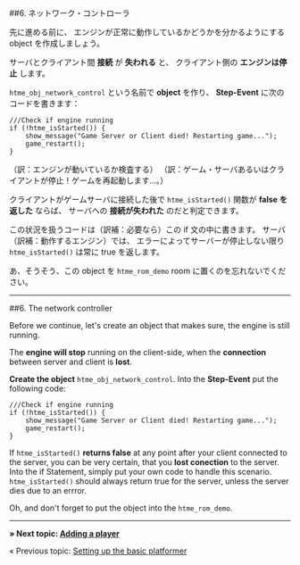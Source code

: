##6. ネットワーク・コントローラ

先に進める前に、
エンジンが正常に動作しているかどうかを分かるようにする object を作成しましょう。

サーバとクライアント間 **接続** が **失われる** と、
クライアント側の **エンジンは停止** します。


``htme_obj_network_control`` という名前で **object** を作り、
**Step-Event** に次のコードを書きます：

```
///Check if engine running
if (!htme_isStarted()) {
    show_message("Game Server or Client died! Restarting game...");
    game_restart();
}
```

（訳：エンジンが動いているか検査する）
（訳：ゲーム・サーバあるいはクライアントが停止！ゲームを再起動します...。）


クライアントがゲームサーバに接続した後で
``htme_isStarted()`` 関数が **false を返した** ならば、
サーバへの **接続が失われた** のだと判定できます。

この状況を扱うコードは（訳補：必要なら）この if 文の中に書きます。
サーバ（訳補：動作するエンジン）では、
エラーによってサーバーが停止しない限り ``htme_isStarted()`` は常に true を返します。

あ、そうそう、この object を ``htme_rom_demo`` room に置くのを忘れないでください。


---
##6. The network controller

Before we continue, let's create an object that makes sure, the engine is still running.

The **engine will stop** running on the client-side, when the **connection** between server and client is **lost**.

**Create the object** ``htme_obj_network_control``. Into the **Step-Event** put the following code:

```
///Check if engine running
if (!htme_isStarted()) {
    show_message("Game Server or Client died! Restarting game...");
    game_restart();
}
```

If ``htme_isStarted()`` **returns false** at any point after your client connected to the server, you can be very certain, that you **lost conection** to the server. Into the if Statement, simply put your own code to handle this scenario. ``htme_isStarted()`` should always return true for the server, unless the server dies due to an errror.

Oh, and don't forget to put the object into the ``htme_rom_demo``.

---

**» Next topic: [Adding a player](tutorial/7_player)**

« Previous topic: [Setting up the basic platformer](tutorial/5_platformer)
